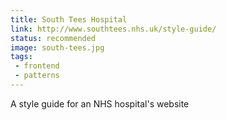 ```yaml
---
title: South Tees Hospital
link: http://www.southtees.nhs.uk/style-guide/
status: recommended
image: south-tees.jpg
tags:
 - frontend
 - patterns
---
```


A style guide for an NHS hospital's website